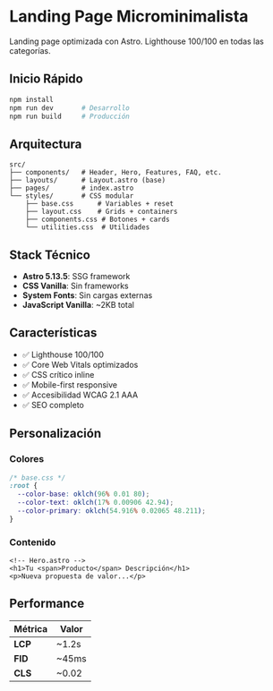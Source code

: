 # Landing Page Microminimalista

Landing page optimizada con Astro. Lighthouse 100/100 en todas las categorías.

## Inicio Rápido

```bash
npm install
npm run dev       # Desarrollo
npm run build     # Producción
```

## Arquitectura

```
src/
├── components/   # Header, Hero, Features, FAQ, etc.
├── layouts/      # Layout.astro (base)
├── pages/        # index.astro
└── styles/       # CSS modular
    ├── base.css      # Variables + reset
    ├── layout.css    # Grids + containers  
    ├── components.css # Botones + cards
    └── utilities.css  # Utilidades
```

## Stack Técnico

- **Astro 5.13.5**: SSG framework
- **CSS Vanilla**: Sin frameworks
- **System Fonts**: Sin cargas externas
- **JavaScript Vanilla**: ~2KB total

## Características

- ✅ Lighthouse 100/100
- ✅ Core Web Vitals optimizados
- ✅ CSS crítico inline
- ✅ Mobile-first responsive
- ✅ Accesibilidad WCAG 2.1 AAA
- ✅ SEO completo

## Personalización

### Colores
```css
/* base.css */
:root {
  --color-base: oklch(96% 0.01 80);
  --color-text: oklch(17% 0.00906 42.94);
  --color-primary: oklch(54.916% 0.02065 48.211);
}
```

### Contenido
```astro
<!-- Hero.astro -->
<h1>Tu <span>Producto</span> Descripción</h1>
<p>Nueva propuesta de valor...</p>
```

## Performance

| Métrica | Valor |
|---------|-------|
| **LCP** | ~1.2s |
| **FID** | ~45ms |
| **CLS** | ~0.02 |
